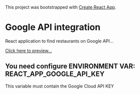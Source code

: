 This project was bootstrapped with [Create React App](https://github.com/facebook/create-react-app).

# Google API integration
React application to find restaurants on Google API...

<a href="https://restaurant-finder-paulo-cezario.netlify.app/" target="_blank">Click here to preview...</a>

## You need configure ENVIRONMENT VAR: REACT_APP_GOOGLE_API_KEY
This variable must contain the Google Cloud API KEY

